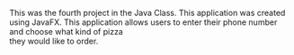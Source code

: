 This was the fourth project in the Java Class. This application was created using JavaFX. This application allows users to enter their phone number and choose what kind of pizza\
they would like to order.